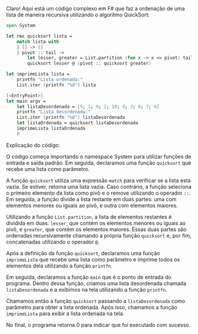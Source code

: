 Claro! Aqui está um código complexo em F# que faz a ordenação de uma lista de maneira recursiva utilizando o algoritmo QuickSort:

```fsharp
open System

let rec quicksort lista =
    match lista with
    | [] -> []
    | pivot :: tail ->
        let lesser, greater = List.partition (fun x -> x <= pivot) tail
        quicksort lesser @ (pivot :: quicksort greater)

let imprimeLista lista =
    printfn "Lista ordenada:"
    List.iter (printfn "%d") lista

[<EntryPoint>]
let main argv =
    let listaDesordenada = [5; 1; 9; 2; 10; 4; 3; 8; 7; 6]
    printfn "Lista desordenada:"
    List.iter (printfn "%d") listaDesordenada
    let listaOrdenada = quicksort listaDesordenada
    imprimeLista listaOrdenada
    0
```

Explicação do código:

O código começa importando o namespace System para utilizar funções de entrada e saída padrão. Em seguida, declaramos uma função `quicksort` que recebe uma lista como parâmetro.

A função `quicksort` utiliza uma expressão `match` para verificar se a lista está vazia. Se estiver, retorna uma lista vazia. Caso contrário, a função seleciona o primeiro elemento da lista como pivô e o remove utilizando o operador `::`. Em seguida, a função divide a lista restante em duas partes: uma com elementos menores ou iguais ao pivô, e outra com elementos maiores.

Utilizando a função `List.partition`, a lista de elementos restantes é dividida em duas: `lesser`, que contém os elementos menores ou iguais ao pivô, e `greater`, que contém os elementos maiores. Essas duas partes são ordenadas recursivamente chamando a própria função `quicksort` e, por fim, concatenadas utilizando o operador `@`.

Após a definição da função `quicksort`, declaramos uma função `imprimeLista` que recebe uma lista como parâmetro e imprime todos os elementos dela utilizando a função `printfn`.

Em seguida, declaramos a função `main` que é o ponto de entrada do programa. Dentro dessa função, criamos uma lista desordenada chamada `listaDesordenada` e a exibimos na tela utilizando a função `printfn`.

Chamamos então a função `quicksort` passando a `listaDesordenada` como parâmetro para obter a lista ordenada. Após isso, chamamos a função `imprimeLista` para exibir a lista ordenada na tela.

No final, o programa retorna 0 para indicar que foi executado com sucesso.